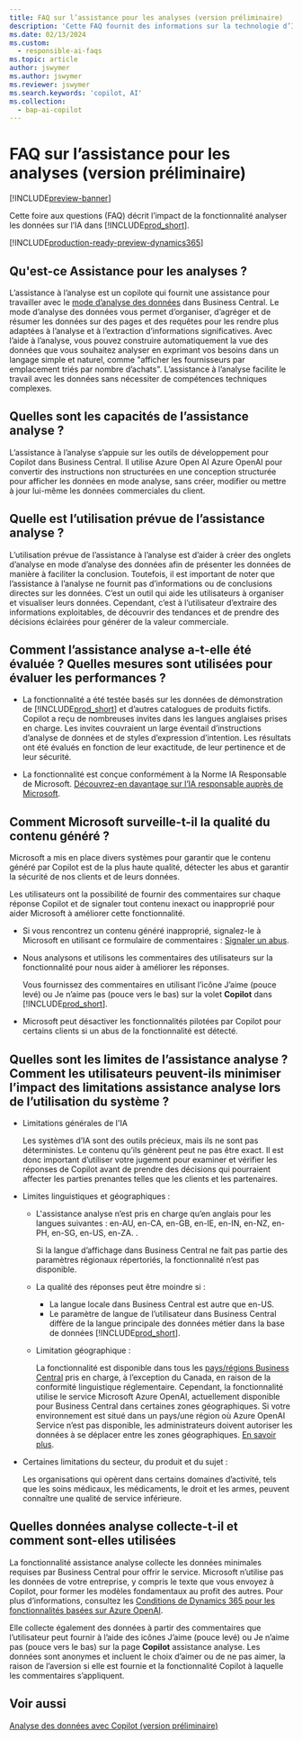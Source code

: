 ```yaml
---
title: FAQ sur l’assistance pour les analyses (version préliminaire)
description: 'Cette FAQ fournit des informations sur la technologie d’IA utilisée pour analyser les données des pages dans Business Central. Elle comprend également des éléments à prendre en compte et des détails clés sur la façon dont l’IA est utilisée, comment elle a été testée et évaluée, et toutes les limitations spécifiques.'
ms.date: 02/13/2024
ms.custom:
  - responsible-ai-faqs
ms.topic: article
author: jswymer
ms.author: jswymer
ms.reviewer: jswymer
ms.search.keywords: 'copilot, AI'
ms.collection:
  - bap-ai-copilot
---
```


# <a name="faq-for-analysis-assist-preview"></a>FAQ sur l’assistance pour les analyses (version préliminaire)

[!INCLUDE[preview-banner](includes/preview-banner.md)]

Cette foire aux questions (FAQ) décrit l’impact de la fonctionnalité analyser les données sur l’IA dans [!INCLUDE[prod_short](includes/prod_short.md)].

[!INCLUDE[production-ready-preview-dynamics365](includes/production-ready-preview-dynamics365.md)]

## <a name="what-is-analysis-assist"></a>Qu'est-ce Assistance pour les analyses ?

L’assistance à l’analyse est un copilote qui fournit une assistance pour travailler avec le [mode d’analyse des données](analysis-mode.md) dans Business Central. Le mode d’analyse des données vous permet d’organiser, d’agréger et de résumer les données sur des pages et des requêtes pour les rendre plus adaptées à l’analyse et à l’extraction d’informations significatives. Avec l’aide à l’analyse, vous pouvez construire automatiquement la vue des données que vous souhaitez analyser en exprimant vos besoins dans un langage simple et naturel, comme "afficher les fournisseurs par emplacement triés par nombre d’achats". L’assistance à l’analyse facilite le travail avec les données sans nécessiter de compétences techniques complexes.

## <a name="what-are-capabilities-of-analysis-assist"></a>Quelles sont les capacités de l’assistance analyse ?

L’assistance à l’analyse s’appuie sur les outils de développement pour Copilot dans Business Central. Il utilise Azure Open AI Azure OpenAI pour convertir des instructions non structurées en une conception structurée pour afficher les données en mode analyse, sans créer, modifier ou mettre à jour lui-même les données commerciales du client.

## <a name="what-is-the-intended-use-of-analysis-assist"></a>Quelle est l’utilisation prévue de l’assistance analyse ?

L’utilisation prévue de l’assistance à l’analyse est d’aider à créer des onglets d’analyse en mode d’analyse des données afin de présenter les données de manière à faciliter la conclusion. Toutefois, il est important de noter que l’assistance à l’analyse ne fournit pas d’informations ou de conclusions directes sur les données. C’est un outil qui aide les utilisateurs à organiser et visualiser leurs données. Cependant, c’est à l’utilisateur d’extraire des informations exploitables, de découvrir des tendances et de prendre des décisions éclairées pour générer de la valeur commerciale.

## <a name="how-was-analysis-assist-evaluated-what-metrics-are-used-to-measure-performance"></a>Comment l’assistance analyse a-t-elle été évaluée ? Quelles mesures sont utilisées pour évaluer les performances ?

- La fonctionnalité a été testée basés sur les données de démonstration de [!INCLUDE[prod_short](includes/prod_short.md)] et d’autres catalogues de produits fictifs. Copilot a reçu de nombreuses invites dans les langues anglaises prises en charge. Les invites couvraient un large éventail d’instructions d’analyse de données et de styles d’expression d’intention. Les résultats ont été évalués en fonction de leur exactitude, de leur pertinence et de leur sécurité.

- La fonctionnalité est conçue conformément à la Norme IA Responsable de Microsoft. [Découvrez-en davantage sur l’IA responsable auprès de Microsoft](https://aka.ms/RAI).

## <a name="how-does-microsoft-monitor-the-quality-of-generated-content"></a>Comment Microsoft surveille-t-il la qualité du contenu généré ?

Microsoft a mis en place divers systèmes pour garantir que le contenu généré par Copilot est de la plus haute qualité, détecter les abus et garantir la sécurité de nos clients et de leurs données.

Les utilisateurs ont la possibilité de fournir des commentaires sur chaque réponse Copilot et de signaler tout contenu inexact ou inapproprié pour aider Microsoft à améliorer cette fonctionnalité.

- Si vous rencontrez un contenu généré inapproprié, signalez-le à Microsoft en utilisant ce formulaire de commentaires : [Signaler un abus](https://go.microsoft.com/fwlink/?linkid=2249810).

- Nous analysons et utilisons les commentaires des utilisateurs sur la fonctionnalité pour nous aider à améliorer les réponses.

  Vous fournissez des commentaires en utilisant l’icône J’aime (pouce levé) ou Je n’aime pas (pouce vers le bas) sur la volet **Copilot** dans [!INCLUDE[prod_short](includes/prod_short.md)].

- Microsoft peut désactiver les fonctionnalités pilotées par Copilot pour certains clients si un abus de la fonctionnalité est détecté.

## <a name="what-are-the-limitations-of-analysis-assist-how-can-users-minimize-the-impact-of-the-analysis-assist-limitations-when-using-the-system"></a>Quelles sont les limites de l’assistance analyse ? Comment les utilisateurs peuvent-ils minimiser l’impact des limitations assistance analyse lors de l’utilisation du système ?

- Limitations générales de l'IA

  Les systèmes d’IA sont des outils précieux, mais ils ne sont pas déterministes. Le contenu qu’ils génèrent peut ne pas être exact. Il est donc important d’utiliser votre jugement pour examiner et vérifier les réponses de Copilot avant de prendre des décisions qui pourraient affecter les parties prenantes telles que les clients et les partenaires.

- Limites linguistiques et géographiques :

  - L'assistance analyse n’est pris en charge qu’en anglais pour les langues suivantes : en-AU, en-CA, en-GB, en-IE, en-IN, en-NZ, en-PH, en-SG, en-US, en-ZA. .

    Si la langue d’affichage dans Business Central ne fait pas partie des paramètres régionaux répertoriés, la fonctionnalité n’est pas disponible.

  - La qualité des réponses peut être moindre si :
    - La langue locale dans Business Central est autre que en-US.
    - Le paramètre de langue de l’utilisateur dans Business Central diffère de la langue principale des données métier dans la base de données [!INCLUDE[prod_short](includes/prod_short.md)].
  
  - Limitation géographique :
  
    La fonctionnalité est disponible dans tous les [pays/régions Business Central](/dynamics365/business-central/dev-itpro/compliance/apptest-countries-and-translations) pris en charge, à l’exception du Canada, en raison de la conformité linguistique réglementaire. Cependant, la fonctionnalité utilise le service Microsoft Azure OpenAI, actuellement disponible pour Business Central dans certaines zones géographiques. Si votre environnement est situé dans un pays/une région où Azure OpenAI Service n’est pas disponible, les administrateurs doivent autoriser les données à se déplacer entre les zones géographiques. [En savoir plus](/dynamics365/business-central/ai-copilot-data-movement).

- Certaines limitations du secteur, du produit et du sujet :

  Les organisations qui opèrent dans certains domaines d’activité, tels que les soins médicaux, les médicaments, le droit et les armes, peuvent connaître une qualité de service inférieure.

## <a name="what-data-does-analysis-collect-and-how-is-it-used"></a>Quelles données analyse collecte-t-il et comment sont-elles utilisées

La fonctionnalité assistance analyse collecte les données minimales requises par Business Central pour offrir le service. Microsoft n’utilise pas les données de votre entreprise, y compris le texte que vous envoyez à Copilot, pour former les modèles fondamentaux au profit des autres. Pour plus d’informations, consultez les [Conditions de Dynamics 365 pour les fonctionnalités basées sur Azure OpenAI](https://go.microsoft.com/fwlink/?linkid=2236010).

Elle collecte également des données à partir des commentaires que l’utilisateur peut fournir à l’aide des icônes J’aime (pouce levé) ou Je n’aime pas (pouce vers le bas) sur la page **Copilot** assistance analyse. Les données sont anonymes et incluent le choix d’aimer ou de ne pas aimer, la raison de l’aversion si elle est fournie et la fonctionnalité Copilot à laquelle les commentaires s’appliquent.

## <a name="see-also"></a>Voir aussi

[Analyse des données avec Copilot (version préliminaire)](analysis-assist.md)
